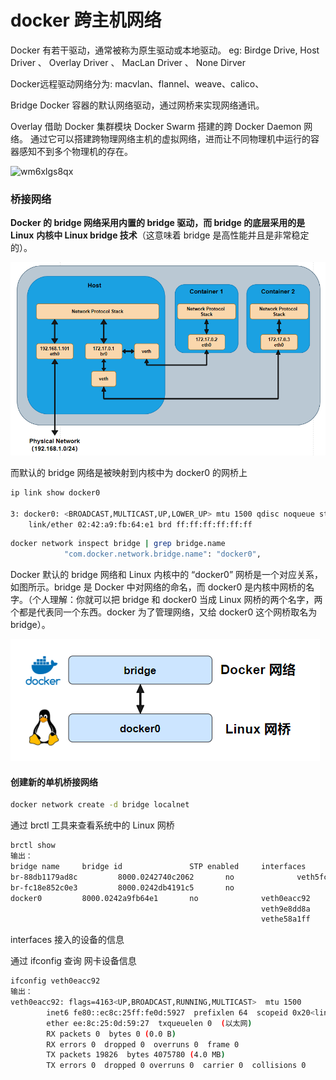 # docker 跨主机网络

 Docker 有若干驱动，通常被称为原生驱动或本地驱动。 eg: Birdge Drive, Host Driver 、 Overlay Driver 、 MacLan Driver 、 None Dirver

 Docker远程驱动网络分为: macvlan、flannel、weave、calico、



Bridge Docker 容器的默认网络驱动，通过网桥来实现网络通讯。

Overlay 借助 Docker 集群模块 Docker Swarm 搭建的跨 Docker Daemon 网络。 通过它可以搭建跨物理网络主机的虚拟网络，进而让不同物理机中运行的容器感知不到多个物理机的存在。

![wm6xlgs8qx](image/wm6xlgs8qx-1707375064775-3.png)



### **桥接网络**

**Docker 的 bridge 网络采用内置的 bridge 驱动，而 bridge 的底层采用的是** **Linux** **内核中 Linux bridge 技术**（这意味着 bridge 是高性能并且是非常稳定的）。

![img](image/c2zolz5v52.png)

而默认的 bridge 网络是被映射到内核中为 docker0 的网桥上

```sh
ip link show docker0

3: docker0: <BROADCAST,MULTICAST,UP,LOWER_UP> mtu 1500 qdisc noqueue state UP mode DEFAULT group default
    link/ether 02:42:a9:fb:64:e1 brd ff:ff:ff:ff:ff:ff
```

```sh
docker network inspect bridge | grep bridge.name
            "com.docker.network.bridge.name": "docker0",
```

Docker 默认的 bridge 网络和 Linux 内核中的 “docker0” 网桥是一个对应关系，如图所示。bridge 是 Docker 中对网络的命名，而 docker0 是内核中网桥的名字。（个人理解：你就可以把 bridge 和 docker0 当成 Linux 网桥的两个名字，两个都是代表同一个东西。docker 为了管理网络，又给 docker0 这个网桥取名为 bridge）。

![img](image/4wc7ze405l.png)

####  **创建新的单机桥接网络**

```sh
docker network create -d bridge localnet
```

通过 brctl 工具来查看系统中的 Linux 网桥

```sh
brctl show
输出：
bridge name     bridge id               STP enabled     interfaces
br-88db1179ad8c         8000.0242740c2062       no              veth5fcf2e9
br-fc18e852c0e3         8000.0242db4191c5       no
docker0         8000.0242a9fb64e1       no              veth0eacc92
                                                        veth9e8dd8a
                                                        vethe58a1ff
```

interfaces  接入的设备的信息 

通过 ifconfig  查询 网卡设备信息

```sh
ifconfig veth0eacc92
输出：
veth0eacc92: flags=4163<UP,BROADCAST,RUNNING,MULTICAST>  mtu 1500
        inet6 fe80::ec8c:25ff:fe0d:5927  prefixlen 64  scopeid 0x20<link>
        ether ee:8c:25:0d:59:27  txqueuelen 0  (以太网)
        RX packets 0  bytes 0 (0.0 B)
        RX errors 0  dropped 0  overruns 0  frame 0
        TX packets 19826  bytes 4075780 (4.0 MB)
        TX errors 0  dropped 0 overruns 0  carrier 0  collisions 0

```



